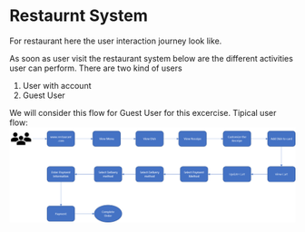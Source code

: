 # Restaurnt System

For restaurant here the user interaction journey look like.
 
As soon as user visit the restaurant system below are the different activities user can perform.
There are two kind of users
1) User with account
2) Guest User 
 
We will consider this flow for Guest User for this excercise.
Tipical user flow: ![Restaurant System](/Restaurent-order-process.png)




